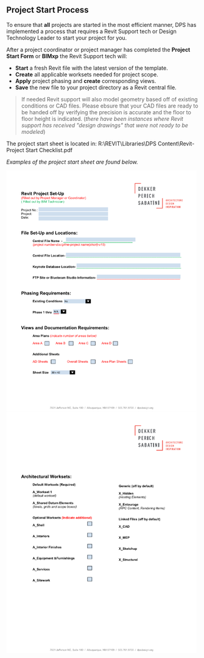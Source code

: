 ## Project Start Process

To ensure that **all** projects are started in the most efficient manner, DPS has implemented a process that requires a Revit Support tech or Design Technology Leader to start your project for you.

After a project coordinator or project manager has completed the **Project Start Form** or **BIMxp** the Revit Support tech will:

* **Start** a fresh Revit file with the latest version of the template.
* **Create** all applicable worksets needed for project scope.
* **Apply** project phasing and **create** corresponding views.
* **Save** the new file to your project directory as a Revit central file.

>If needed Revit support will also model geometry based off of existing conditions or CAD files. Please ebsure that your CAD files are ready to be handed off by verifying the precision is accurate and the floor to floor height is indicated. (*there have been instances where Revit support has received "design drawings" that were not ready to be modeled*)

The project start sheet is located in: R:\REVIT\Libraries\DPS Content\Revit-Project Start Checklist.pdf 

*Examples of the project start sheet are found below.*

<img src="images/2-1/2-1_projectstart1.png" alt="Project Start 1" width = "500"/>
<img src="images/2-1/2-1_projectstart2.png" alt="Project Start 2" width = "500"/>
